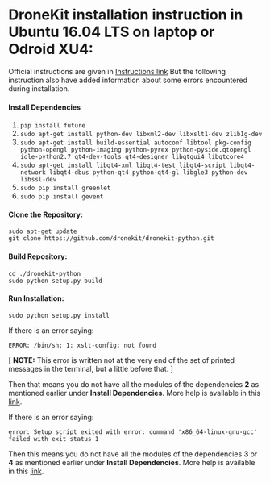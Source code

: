 # DroneKit installation instruction in Ubuntu 16.04 LTS on laptop or Odroid XU4:

Official instructions are given in [Instructions link](https://dev.px4.io/en/robotics/dronekit.html)
But the following instruction also have added information about some errors encountered during installation.

#### Install Dependencies
1. `pip install future`
2. `sudo apt-get install python-dev libxml2-dev libxslt1-dev zlib1g-dev`
3. `sudo apt-get install build-essential autoconf libtool pkg-config python-opengl python-imaging python-pyrex python-pyside.qtopengl idle-python2.7 qt4-dev-tools qt4-designer libqtgui4 libqtcore4`
4. `sudo apt-get install libqt4-xml libqt4-test libqt4-script libqt4-network libqt4-dbus python-qt4 python-qt4-gl libgle3 python-dev libssl-dev`
5. `sudo pip install greenlet`
6. `sudo pip install gevent`

#### Clone the Repository:
```
sudo apt-get update
git clone https://github.com/dronekit/dronekit-python.git
```

#### Build Repository:
```
cd ./dronekit-python
sudo python setup.py build
```

#### Run Installation:
```
sudo python setup.py install
```

If there is an error saying:
```
ERROR: /bin/sh: 1: xslt-config: not found
```
[ **NOTE:** This error is written not at the very end of the set of printed messages in the terminal, but a little before that. ]

Then that means you do not have all the modules of the dependencies **2** as mentioned earlier under **Install Dependencies**.
More help is available in this [link](https://stackoverflow.com/questions/5178416/pip-install-lxml-error).

If there is an error saying:
```
error: Setup script exited with error: command 'x86_64-linux-gnu-gcc' failed with exit status 1
```

Then this means you do not have all the modules of the dependencies **3** or **4** as mentioned earlier under **Install Dependencies**.
More help is available in this [link](https://stackoverflow.com/questions/26053982/setup-script-exited-with-error-command-x86-64-linux-gnu-gcc-failed-with-exit).
